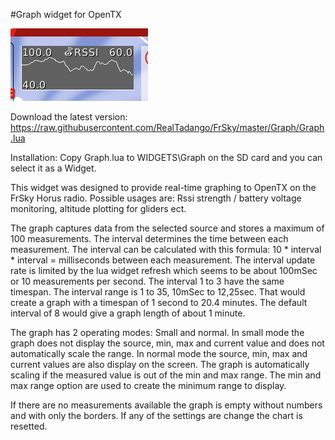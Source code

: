 #Graph widget for OpenTX

![Screenshot](screenshot.png)

Download the latest version: https://raw.githubusercontent.com/RealTadango/FrSky/master/Graph/Graph.lua

Installation:
Copy Graph.lua to WIDGETS\Graph on the SD card and you can select it as a Widget.

This widget was designed to provide real-time graphing to OpenTX on the FrSky Horus radio.
Possible usages are: Rssi strength / battery voltage monitoring, altitude plotting for gliders ect.

The graph captures data from the selected source and stores a maximum of 100 measurements. The interval
determines the time between each measurement. The interval can be calculated with this formula:
10 * interval * interval = milliseconds between each measurement. The interval update rate is limited 
by the lua widget refresh which seems to be about 100mSec or 10 measurements per second. The interval 1 
to 3 have the same timespan. The interval range is 1 to 35, 10mSec to 12,25sec. That would create a 
graph with a timespan of 1 second to 20.4 minutes. The default interval of 8 would give a graph length
of about 1 minute.

The graph has 2 operating modes: Small and normal. In small mode the graph does not display the source,
min, max and current value and does not automatically scale the range. In normal mode the source, min, 
max and current values are also display on the screen. The graph is automatically scaling if the measured 
value is out of the min and max range. The min and max range option are used to create the minimum range 
to display.

If there are no measurements available the graph is empty without numbers and with only the borders. If
any of the settings are change the chart is resetted.
